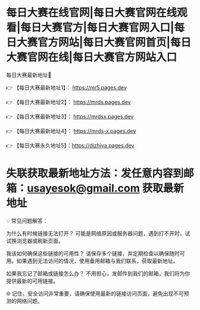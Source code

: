 
# 每日大赛在线官网|每日大赛官网在线观看|每日大赛官方|每日大赛官网入口|每日大赛官方网站|每日大赛官网首页|每日大赛官网在线|每日大赛官方网站入口

每日大赛最新地址👋

👉 【每日大赛最新地址1】： https://mr5.pages.dev

👉 【每日大赛最新地址2】： https://mrds.pages.dev

👉 【每日大赛最新地址3】： https://mrdsx.pages.dev

👉 【每日大赛最新地址4】： https://mrds-x.pages.dev

👉 【每日大赛永久地址5】：https://dizhiya.pages.dev

# 失联获取最新地址方法：发任意内容到邮箱：usayesok@gmail.com 获取最新地址

💡 常见问题解答：

为什么有时候链接无法打开？
可能是网络原因或服务器问题，遇到打不开时，试试换浏览器或刷新页面。

我该如何确保这些链接的可用性？
请保存多个链接，并定期检查以确保随时可用。如果遇到无法访问的情况，使用备用邮箱与我们联系，获取最新地址。

如果我忘记了邮箱或链接怎么办？
不用担心，发邮件到我们的邮箱，我们将为你提供最新的可用链接。

🌐 记住，安全访问非常重要，请确保使用最新的链接访问页面，避免出现不可预测的网络问题。

